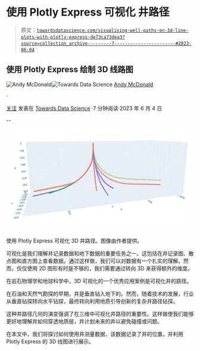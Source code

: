 # 使用 Plotly Express 可视化 井路径

> 原文：[`towardsdatascience.com/visualising-well-paths-on-3d-line-plots-with-plotly-express-de73ca73dea3?source=collection_archive---------7-----------------------#2023-06-04`](https://towardsdatascience.com/visualising-well-paths-on-3d-line-plots-with-plotly-express-de73ca73dea3?source=collection_archive---------7-----------------------#2023-06-04)

## 使用 Plotly Express 绘制 3D 线路图

[](https://andymcdonaldgeo.medium.com/?source=post_page-----de73ca73dea3--------------------------------)![Andy McDonald](https://andymcdonaldgeo.medium.com/?source=post_page-----de73ca73dea3--------------------------------)[](https://towardsdatascience.com/?source=post_page-----de73ca73dea3--------------------------------)![Towards Data Science](https://towardsdatascience.com/?source=post_page-----de73ca73dea3--------------------------------) [Andy McDonald](https://andymcdonaldgeo.medium.com/?source=post_page-----de73ca73dea3--------------------------------)

·

[关注](https://medium.com/m/signin?actionUrl=https%3A%2F%2Fmedium.com%2F_%2Fsubscribe%2Fuser%2F9c280f85f15c&operation=register&redirect=https%3A%2F%2Ftowardsdatascience.com%2Fvisualising-well-paths-on-3d-line-plots-with-plotly-express-de73ca73dea3&user=Andy+McDonald&userId=9c280f85f15c&source=post_page-9c280f85f15c----de73ca73dea3---------------------post_header-----------) 发表在 [Towards Data Science](https://towardsdatascience.com/?source=post_page-----de73ca73dea3--------------------------------) ·7 分钟阅读·2023 年 6 月 4 日[](https://medium.com/m/signin?actionUrl=https%3A%2F%2Fmedium.com%2F_%2Fvote%2Ftowards-data-science%2Fde73ca73dea3&operation=register&redirect=https%3A%2F%2Ftowardsdatascience.com%2Fvisualising-well-paths-on-3d-line-plots-with-plotly-express-de73ca73dea3&user=Andy+McDonald&userId=9c280f85f15c&source=-----de73ca73dea3---------------------clap_footer-----------)

--

[](https://medium.com/m/signin?actionUrl=https%3A%2F%2Fmedium.com%2F_%2Fbookmark%2Fp%2Fde73ca73dea3&operation=register&redirect=https%3A%2F%2Ftowardsdatascience.com%2Fvisualising-well-paths-on-3d-line-plots-with-plotly-express-de73ca73dea3&source=-----de73ca73dea3---------------------bookmark_footer-----------)![](img/fec699f8b9ec7e99ce706be52f31fe85.png)

使用 Plotly Express 可视化 3D 井路径。图像由作者提供。

可视化是我们理解井记录数据和地下数据的重要任务之一。这包括在井记录图、散点图和直方图上查看数据。通过这样做，我们可以对数据有一个扎实的理解。然而，仅仅使用 2D 图形有时是不够的，我们需要通过转向 3D 来获得额外的维度。

在岩石物理学和地球科学中，3D 可视化的一个优秀应用案例是可视化井的路径。

在石油和天然气勘探的早期，井是垂直钻入地下的。然而，随着技术的发展，行业从垂直钻探转向水平钻探，最终转向利用地质引导创新的复杂井路径钻探。

这种井路径几何的演变强调了在三维中可视化井路径的重要性。这样做使我们能够更好地理解井如何穿透地质层，并计划未来的井以避免碰撞或问题。

在本文中，我们将探讨如何使用井测量数据，该数据记录了井的位置，并利用 Plotly Express 的 3D 线图进行展示。
